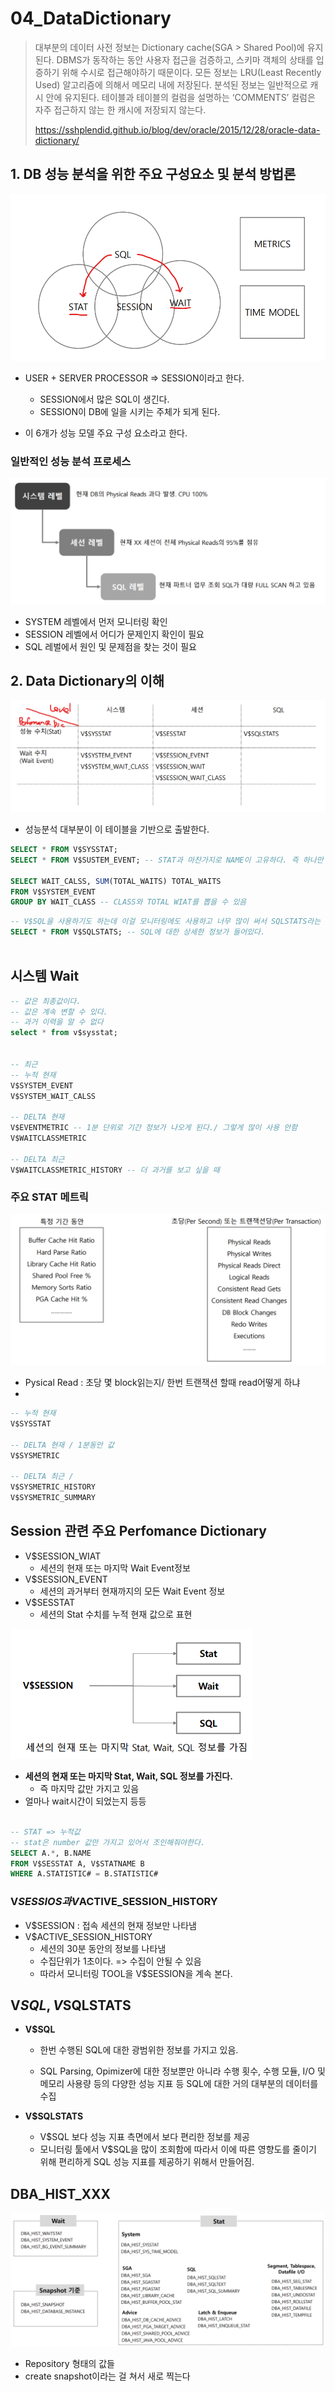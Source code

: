 # 04_DataDictionary

> 대부분의 데이터 사전 정보는 Dictionary cache(SGA > Shared Pool)에 유지된다. DBMS가 동작하는 동안 사용자 접근을 검증하고, 스키마 객체의 상태를 입증하기 위해 수시로 접근해야하기 때문이다. 모든 정보는 LRU(Least Recently Used) 알고리즘에 의해서 메모리 내에 저장된다. 분석된 정보는 일반적으로 캐시 안에 유지된다. 테이블과 테이블의 컬럼을 설명하는 ‘COMMENTS’ 컬럼은 자주 접근하지 않는 한 캐시에 저장되지 않는다.
>
> https://sshplendid.github.io/blog/dev/oracle/2015/12/28/oracle-data-dictionary/





## 1. DB 성능 분석을 위한 주요 구성요소 및 분석 방법론

![image-20240324194314186](./05_DataDictionary.assets/image-20240324194314186.png)

- USER + SERVER PROCESSOR => SESSION이라고 한다.
  - SESSION에서 많은 SQL이 생긴다.
  - SESSION이 DB에 일을 시키는 주체가 되게 된다.

- 이 6개가 성능 모델 주요 구성 요소라고 한다.



### 일반적인 성능 분석 프로세스

![image-20240324194637115](./05_DataDictionary.assets/image-20240324194637115.png)

- SYSTEM 레벨에서 먼저 모니터링 확인
- SESSION 레벨에서 어디가 문제인지 확인이 필요
- SQL 레벌에서 원인 및 문제점을 찾는 것이 필요



## 2. Data Dictionary의 이해

![image-20240324195849813](./05_DataDictionary.assets/image-20240324195849813.png)

- 성능분석 대부분이 이 테이블을 기반으로 출발한다.

```sql
SELECT * FROM V$SYSSTAT;
SELECT * FROM V$SUSTEM_EVENT; -- STAT과 마찬가지로 NAME이 고유하다. 즉 하나만 존재

SELECT WAIT_CALSS, SUM(TOTAL_WAITS) TOTAL_WAITS 
FROM V$SYSTEM_EVENT 
GROUP BY WAIT_CLASS -- CLASS와 TOTAL WIAT를 뽑을 수 있음


```



```SQL
-- V$SQL을 사용하기도 하는데 이걸 모니터링에도 사용하고 너무 많이 써서 SQLSTATS라는 것을 만들었다.
SELECT * FROM V$SQLSTATS; -- SQL에 대한 상세한 정보가 들어있다.



```





## 시스템 Wait

```sql
-- 값은 최종값이다. 
-- 값은 계속 변할 수 있다.
-- 과거 이력을 알 수 없다 
select * from v$sysstat;


-- 최근
-- 누적 현재
V$SYSTEM_EVENT
V$SYSTEM_WAIT_CALSS

-- DELTA 현재
V$EVENTMETRIC -- 1분 단위로 기간 정보가 나오게 된다./ 그렇게 많이 사용 안함
V$WAITCLASSMETRIC

-- DELTA 최근
V$WAITCLASSMETRIC_HISTORY -- 더 과거를 보고 싶을 때

```



### 주요 STAT 메트릭

![image-20240330161828392](./05_DataDictionary.assets/image-20240330161828392.png)

- Pysical Read : 초당 몇 block읽는지/ 한번 트랜잭션 할때 read어떻게 하냐 
- 

```sql
-- 누적 현재
V$SYSSTAT

-- DELTA 현재 / 1분동안 값
V$SYSMETRIC

-- DELTA 최근 / 
V$SYSMETRIC_HISTORY
V$SYSMETRIC_SUMMARY

```





## Session 관련 주요 Perfomance Dictionary

- V$SESSION_WIAT
  - 세션의 현재 또는 마지막 Wait Event정보
- V$SESSION_EVENT
  - 세션의 과거부터 현재까지의 모든 Wait Event 정보
- V$SESSTAT
  - 세션의 Stat 수치를 누적 현재 값으로 표현

<img src="./05_DataDictionary.assets/image-20240330163414666.png" alt="image-20240330163414666" style="zoom:67%;" />

- **세션의 현재 또는 마지막 Stat, Wait, SQL 정보를 가진다.**
  - 즉 마지막 값만 가지고 있음
- 얼마나 wait시간이 되었는지 등등

```sql

-- STAT => 누적값
-- stat은 number 값만 가지고 있어서 조인해줘야한다.
SELECT A.*, B.NAME
FROM V$SESSTAT A, V$STATNAME B
WHERE A.STATISTIC# = B.STATISTIC#

```



### V$SESSIOS과 V$ACTIVE_SESSION_HISTORY

- V$SESSION : 접속 세션의 현재 정보만 나타냄
- V$ACTIVE_SESSION_HISTORY
  - 세션의 30분 동안의 정보를 나타냄
  - 수집단위가 1초이다. => 수집이 안될 수 있음
  - 따라서 모니터링 TOOL을 V$SESSION을 계속 본다.



## V$SQL, V$SQLSTATS

- **V$SQL**

  - 한번 수행된 SQL에 대한 광범위한 정보를 가지고 있음.

  - SQL Parsing, Opimizer에 대한 정보뿐만 아니라 수행 횟수, 수행 모듈, I/O 및 메모리 사용량 등의 다양한 성능 지표 등 SQL에 대한 거의 대부분의 데이터를 수집

    

- **V$SQLSTATS**

  - V$SQL 보다 성능 지표 측면에서 보다 편리한 정보를 제공
  - 모니터링 툴에서 V$SQL을 많이 조회함에 따라서 이에 따른 영향도를 줄이기 위해 편리하게 SQL 성능 지표를 제공하기 위해서 만들어짐.



## DBA_HIST_XXX

![image-20240330165751974](./05_DataDictionary.assets/image-20240330165751974.png)

- Repository 형태의 값들
- create snapshot이라는 걸 쳐서 새로 찍는다
